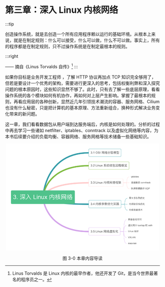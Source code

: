# 第三章：深入 Linux 内核网络
:::tip <a/>

创造操作系统，就是去创造一个所有应用程序赖以运行的基础环境。从根本上来说，就是在制定规则：什么可以接受，什么可以做，什么不可以做。事实上，所有的程序都是在制定规则，只不过操作系统是在制定最根本的规则。

:::right

—— 摘自《Linus Torvalds 自传》[^1]
:::

如果你目标是业务开发工程师 ，了解 HTTP 协议再加点 TCP 知识完全够用了，但若是要设计一个优秀的架构，需要进行更深入的思考，包括权衡利弊和深入探究问题的根本原因时，这些知识显然不够了。此时，只有去了解一些底层原理，看看操作系统的各个模块如何有机协作，再如何对上层产生影响。掌握了最根本的规则，再看应用层的各种创新，显然近几年引领技术潮流的容器、服务网格、Cilium 也没有什么秘密，只是把计算机的基本原理、方法重新组合，换种形式解决业务变化带来的新问题。

这一章，我们看看数据包从用户端到达服务端后，内核是如何处理的。分析的过程中再去学习一些诸如 netfilter、iptables、conntrack 以及虚拟化网络等内容，为本书后续要介绍的负载均衡、容器网络、服务网格等技术储备一些基础知识。

<div  align="center">
	<img src="../assets/linux-summary.png" width = "500"  align=center />
	<p>图 3-0 本章内容导读 </p>
</div>

[^1]: Linus Torvalds 是 Linux 内核的最早作者，他还开发了 Git，是当今世界最著名的程序员之一。